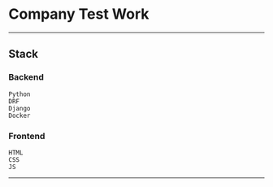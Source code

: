 # Company Test Work
***
## Stack
### Backend
    Python
    DRF
    Django
    Docker
### Frontend
    HTML
    CSS
    JS
***
